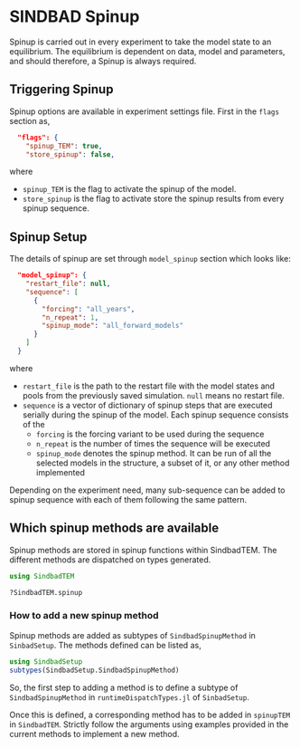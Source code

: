 # SINDBAD Spinup

Spinup is carried out in every experiment to take the model state to an equilibrium. The equilibrium is dependent on data, model and parameters, and should therefore, a Spinup is always required.

## Triggering Spinup

Spinup options are available in experiment settings file. First in the ```flags``` section as,

````json
  "flags": {
    "spinup_TEM": true,
    "store_spinup": false,
````

where 
- ```spinup_TEM``` is the flag to activate the spinup of the model.
- ```store_spinup``` is the flag to activate store the spinup results from every spinup sequence.


## Spinup Setup

The details of spinup are set through ```model_spinup``` section which looks like:
```json
  "model_spinup": {
    "restart_file": null,
    "sequence": [
      {
        "forcing": "all_years",
        "n_repeat": 1,
        "spinup_mode": "all_forward_models"
      }
    ]
  }
```
where 
- ```restart_file``` is the path to the restart file with the model states and pools from the previously saved simulation. ```null``` means no restart file.
- ```sequence``` is a vector of dictionary of spinup steps that are executed serially during the spinup of the model. Each spinup sequence consists of the 
  - ```forcing``` is the forcing variant to be used during the sequence
  - ```n_repeat``` is the number of times the sequence will be executed
  - ```spinup_mode``` denotes the spinup method. It can be run of all the selected models in the structure, a subset of it, or any other method implemented

Depending on the experiment need, many sub-sequence can be added to spinup sequence with each of them following the same pattern. 


## Which spinup methods are available

Spinup methods are stored in spinup functions within SindbadTEM. The different methods are dispatched on types generated. 

```julia
using SindbadTEM

?SindbadTEM.spinup
```

### How to add a new spinup method

Spinup methods are added as subtypes of ```SindbadSpinupMethod``` in ```SinbadSetup```. The methods defined can be listed as,

```julia
using SindbadSetup
subtypes(SindbadSetup.SindbadSpinupMethod)
```

So, the first step to adding a method is to define a subtype of ```SindbadSpinupMethod``` in ```runtimeDispatchTypes.jl``` of ```SinbadSetup```.


Once this is defined, a corresponding method has to be added in ```spinupTEM``` in ```SindbadTEM```. Strictly follow the arguments using examples provided in the current methods to implement a new method.

